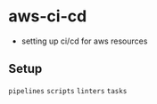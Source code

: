 # aws-ci-cd
- setting up ci/cd for aws resources
## Setup
``` pipelines ```
``` scripts ```
``` linters ```
``` tasks ```
